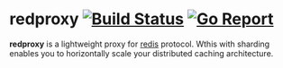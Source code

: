 # redproxy [![Build Status](https://drone.coroutine.dev/api/badges/kgantsov/redproxy/status.svg)](https://drone.coroutine.dev/kgantsov/redproxy) [![Go Report](https://goreportcard.com/badge/github.com/kgantsov/redproxy)](https://goreportcard.com/report/github.com/kgantsov/redproxy) 

**redproxy** is a lightweight proxy for [redis](http://redis.io/) protocol. Wthis with sharding enables you to horizontally scale your distributed caching architecture.
